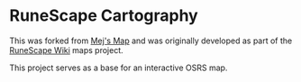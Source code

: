 # RuneScape Cartography

This was forked from [Mej's Map](https://github.com/mejrs/mejrs.github.io) and was originally developed as part of the [RuneScape Wiki](https://runescape.wiki/ "The RuneScape Wiki") maps project.

This project serves as a base for an interactive OSRS map.
